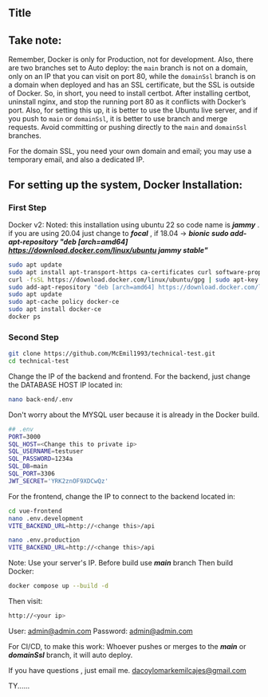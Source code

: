 ## Title

## Take note:

Remember, Docker is only for Production, not for development. Also, there are two branches set to Auto deploy: the `main` branch is not on a domain, only on an IP that you can visit on port 80, while the `domainSsl` branch is on a domain when deployed and has an SSL certificate, but the SSL is outside of Docker. So, in short, you need to install certbot. After installing certbot, uninstall nginx, and stop the running port 80 as it conflicts with Docker’s port. Also, for setting this up, it is better to use the Ubuntu live server, and if you push to `main` or `domainSsl`, it is better to use branch and merge requests. Avoid committing or pushing directly to the `main` and `domainSsl` branches.

For the domain SSL, you need your own domain and email; you may use a temporary email, and also a dedicated IP.

## For setting up the system, Docker Installation:

### First Step

Docker v2:
Noted: this installation using ubuntu 22 so code name is ***jammy*** .
if you are using 20.04 just change to ***focal*** , if 18.04 -> ***bionic***
***sudo add-apt-repository "deb [arch=amd64] https://download.docker.com/linux/ubuntu jammy stable"***
```bash
sudo apt update
sudo apt install apt-transport-https ca-certificates curl software-properties-common
curl -fsSL https://download.docker.com/linux/ubuntu/gpg | sudo apt-key add -
sudo add-apt-repository "deb [arch=amd64] https://download.docker.com/linux/ubuntu jammy stable"
sudo apt update
sudo apt-cache policy docker-ce
sudo apt install docker-ce
docker ps
```
### Second Step
```bash
git clone https://github.com/McEmil1993/technical-test.git 
cd technical-test
```
Change the IP of the backend and frontend.
For the backend, just change the DATABASE HOST IP located in:
```bash 
nano back-end/.env
```
Don't worry about the MYSQL user because it is already in the Docker build.
```bash 
## .env
PORT=3000
SQL_HOST=<Change this to private ip>
SQL_USERNAME=testuser 
SQL_PASSWORD=1234a
SQL_DB=main
SQL_PORT=3306
JWT_SECRET='YRK2znOF9XDCwQz'
```
For the frontend, change the IP to connect to the backend located in:
```bash
cd vue-frontend
nano .env.development
VITE_BACKEND_URL=http://<change this>/api

nano .env.production
VITE_BACKEND_URL=http://<change this>/api
```
Note: Use your server's IP.
Before build use ***main*** branch
Then build Docker:
```bash
docker compose up --build -d
```
Then visit:
```bash
http://<your ip>
```

User: admin@admin.com 
Password: admin@admin.com

For CI/CD, to make this work: Whoever pushes or merges to the ***main*** or ***domainSsl*** branch, it will auto deploy.

If you have questions , just email me. 
dacoylomarkemilcajes@gmail.com

TY......

